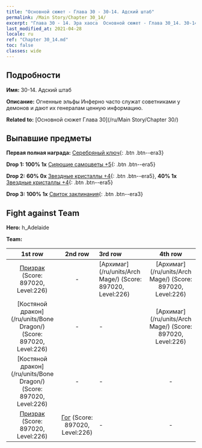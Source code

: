 ```yaml
---
title: "Основной сюжет - Глава 30 - 30-14. Адский штаб"
permalink: /Main Story/Chapter 30_14/
excerpt: "Глава 30 - 14. Эра хаоса  Основной сюжет - Глава 30_14. 30-14. Адский штаб"
last_modified_at: 2021-04-28
locale: ru
ref: "Chapter 30_14.md"
toc: false
classes: wide
---
```


## Подробности

 **Имя:** 30-14. Адский штаб

 **Описание:** Огненные эльфы Инферно часто служат советниками у демонов и дают их генералам ценную информацию.

 **Related to:** [Основной сюжет Глава 30](/ru/Main Story/Chapter 30/)

## Выпавшие предметы

 **Первая полная награда:** [Серебряный ключ](/ItemsRU/con_693/){: .btn .btn--era3}

 **Drop 1:** **100% 1x** [Сияющие самоцветы +5](/ItemsRU/mat_100/){: .btn .btn--era5}

 **Drop 2:** **60% 0x** [Звездные кристаллы +4](/ItemsRU/mat_94/){: .btn .btn--era5}, **40% 1x** [Звездные кристаллы +4](/ItemsRU/mat_94/){: .btn .btn--era5}

 **Drop 3:** **100% 1x** [Свиток заклинания](/ItemsRU/con_694/){: .btn .btn--era3}


## Fight against Team
 **Hero:** h_Adelaide

 **Team:**


  | 1st row | 2nd row | 3rd row | 4th row |
  |:----:|:----:|:----|:----:|
  | [Призрак](/ru/units/Wight/) (Score: 897020, Level:226)  | - | [Архимаг](/ru/units/Arch Mage/) (Score: 897020, Level:226)  | [Архимаг](/ru/units/Arch Mage/) (Score: 897020, Level:226)  |
  | [Костяной дракон](/ru/units/Bone Dragon/) (Score: 897020, Level:226)  | - | - | [Архимаг](/ru/units/Arch Mage/) (Score: 897020, Level:226)  |
  | [Костяной дракон](/ru/units/Bone Dragon/) (Score: 897020, Level:226)  | - | - | - |
  | [Призрак](/ru/units/Wight/) (Score: 897020, Level:226)  | [Гог](/ru/units/Gog/) (Score: 897020, Level:226)  | - | - |


